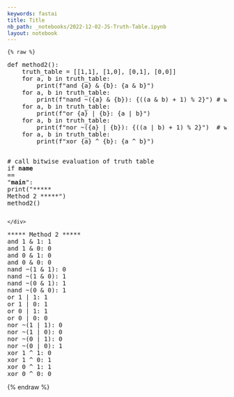 ```yaml
---
keywords: fastai
title: Title
nb_path: _notebooks/2022-12-02-JS-Truth-Table.ipynb
layout: notebook
---
```


<!--
#################################################
### THIS FILE WAS AUTOGENERATED! DO NOT EDIT! ###
#################################################
# file to edit: _notebooks/2022-12-02-JS-Truth-Table.ipynb
-->

<div class="container" id="notebook-container">
        
    {% raw %}
    
<div class="cell border-box-sizing code_cell rendered">
<div class="input">

<div class="inner_cell">
    <div class="input_area">
<div class=" highlight hl-ipython3"><pre><span></span><span class="k">def</span> <span class="nf">method2</span><span class="p">():</span>
    <span class="n">truth_table</span> <span class="o">=</span> <span class="p">[[</span><span class="mi">1</span><span class="p">,</span><span class="mi">1</span><span class="p">],</span> <span class="p">[</span><span class="mi">1</span><span class="p">,</span><span class="mi">0</span><span class="p">],</span> <span class="p">[</span><span class="mi">0</span><span class="p">,</span><span class="mi">1</span><span class="p">],</span> <span class="p">[</span><span class="mi">0</span><span class="p">,</span><span class="mi">0</span><span class="p">]]</span>
    <span class="k">for</span> <span class="n">a</span><span class="p">,</span> <span class="n">b</span> <span class="ow">in</span> <span class="n">truth_table</span><span class="p">:</span>
        <span class="nb">print</span><span class="p">(</span><span class="sa">f</span><span class="s2">&quot;and </span><span class="si">{</span><span class="n">a</span><span class="si">}</span><span class="s2"> &amp; </span><span class="si">{</span><span class="n">b</span><span class="si">}</span><span class="s2">: </span><span class="si">{</span><span class="n">a</span> <span class="o">&amp;</span> <span class="n">b</span><span class="si">}</span><span class="s2">&quot;</span><span class="p">)</span>
    <span class="k">for</span> <span class="n">a</span><span class="p">,</span> <span class="n">b</span> <span class="ow">in</span> <span class="n">truth_table</span><span class="p">:</span>
        <span class="nb">print</span><span class="p">(</span><span class="sa">f</span><span class="s2">&quot;nand ~(</span><span class="si">{</span><span class="n">a</span><span class="si">}</span><span class="s2"> &amp; </span><span class="si">{</span><span class="n">b</span><span class="si">}</span><span class="s2">): </span><span class="si">{</span><span class="p">((</span><span class="n">a</span> <span class="o">&amp;</span> <span class="n">b</span><span class="p">)</span> <span class="o">+</span> <span class="mi">1</span><span class="p">)</span> <span class="o">%</span> <span class="mi">2</span><span class="si">}</span><span class="s2">&quot;</span><span class="p">)</span> <span class="c1"># warning: ~ negates entire integer without modulo</span>
    <span class="k">for</span> <span class="n">a</span><span class="p">,</span> <span class="n">b</span> <span class="ow">in</span> <span class="n">truth_table</span><span class="p">:</span>
        <span class="nb">print</span><span class="p">(</span><span class="sa">f</span><span class="s2">&quot;or </span><span class="si">{</span><span class="n">a</span><span class="si">}</span><span class="s2"> | </span><span class="si">{</span><span class="n">b</span><span class="si">}</span><span class="s2">: </span><span class="si">{</span><span class="n">a</span> <span class="o">|</span> <span class="n">b</span><span class="si">}</span><span class="s2">&quot;</span><span class="p">)</span>
    <span class="k">for</span> <span class="n">a</span><span class="p">,</span> <span class="n">b</span> <span class="ow">in</span> <span class="n">truth_table</span><span class="p">:</span>
        <span class="nb">print</span><span class="p">(</span><span class="sa">f</span><span class="s2">&quot;nor ~(</span><span class="si">{</span><span class="n">a</span><span class="si">}</span><span class="s2"> | </span><span class="si">{</span><span class="n">b</span><span class="si">}</span><span class="s2">): </span><span class="si">{</span><span class="p">((</span><span class="n">a</span> <span class="o">|</span> <span class="n">b</span><span class="p">)</span> <span class="o">+</span> <span class="mi">1</span><span class="p">)</span> <span class="o">%</span> <span class="mi">2</span><span class="si">}</span><span class="s2">&quot;</span><span class="p">)</span>  <span class="c1"># warning: see above</span>
    <span class="k">for</span> <span class="n">a</span><span class="p">,</span> <span class="n">b</span> <span class="ow">in</span> <span class="n">truth_table</span><span class="p">:</span>
        <span class="nb">print</span><span class="p">(</span><span class="sa">f</span><span class="s2">&quot;xor </span><span class="si">{</span><span class="n">a</span><span class="si">}</span><span class="s2"> ^ </span><span class="si">{</span><span class="n">b</span><span class="si">}</span><span class="s2">: </span><span class="si">{</span><span class="n">a</span> <span class="o">^</span> <span class="n">b</span><span class="si">}</span><span class="s2">&quot;</span><span class="p">)</span>


<span class="c1"># call bitwise evaluation of truth table</span>
<span class="k">if</span> <span class="vm">__name__</span> <span class="o">==</span> <span class="s2">&quot;__main__&quot;</span><span class="p">:</span>
    <span class="nb">print</span><span class="p">(</span><span class="s2">&quot;***** Method 2 *****&quot;</span><span class="p">)</span>
    <span class="n">method2</span><span class="p">()</span>
</pre></div>

    </div>
</div>
</div>

<div class="output_wrapper">
<div class="output">

<div class="output_area">

<div class="output_subarea output_stream output_stdout output_text">
<pre>***** Method 2 *****
and 1 &amp; 1: 1
and 1 &amp; 0: 0
and 0 &amp; 1: 0
and 0 &amp; 0: 0
nand ~(1 &amp; 1): 0
nand ~(1 &amp; 0): 1
nand ~(0 &amp; 1): 1
nand ~(0 &amp; 0): 1
or 1 | 1: 1
or 1 | 0: 1
or 0 | 1: 1
or 0 | 0: 0
nor ~(1 | 1): 0
nor ~(1 | 0): 0
nor ~(0 | 1): 0
nor ~(0 | 0): 1
xor 1 ^ 1: 0
xor 1 ^ 0: 1
xor 0 ^ 1: 1
xor 0 ^ 0: 0
</pre>
</div>
</div>

</div>
</div>

</div>
    {% endraw %}

</div>
 

